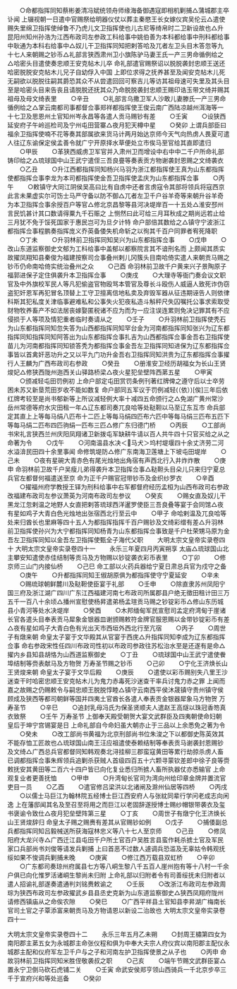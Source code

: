 <!-- { "loadSidebar": true } -->
　　○命都指挥同知蔡彬姜清冯斌统领舟师缘海备御遇寇即相机剿捕△蒲城郡主卒讣闻  上辍视朝一日遣中官赐祭给明器仪仗以葬主秦愍王长女嫁仪宾吴伦云△遣使赐失里绵卫指挥使绰鲁不乃虎儿文卫指挥使也儿古尼等绮帛时二卫新设故也△升昆阳州知州孙浩为江西布政司左参政工科给事中姚伯善为本科都给事中刑科都给事中耿通为本科右给事中△奴儿干卫指挥同知把剌答哈及兀者左卫头目木答忽等九十七人来朝赐之钞币△礼部言狭西肃州卫小旗陈驴马妻王氏一产三男命循例给之△哈密头目遣使奏忠顺王安克帖木儿卒  命礼部遣官赐祭诏以脱脱袭封忠顺王送还哈密脱脱安克帖木儿兄子自幼俘入中国  上即位求得之抚养甚至及闻安克帖木儿死无嗣欲以脱脱往嗣其爵恐其众不从尝遣回回可察吉儿等访其祖母速可失里及其头目至是哈密头目来告丧且请脱脱还抚其众乃命脱脱袭封忠顺王赐印诰玉带文绮并赐其祖母及母文绮表里
　　○辛丑
　　○礼部言乌撒卫军人沙敢儿妻滕氏一产三男命循例给之△掌云南都司事都督佥事郑祥都指挥使王俊云南广西陆凉越州洱海等一十七卫及思恩州土官知州岑永昌等各遣人贡马赐钞有差
　　○壬寅
　　○设狭西延安府子午岭巡检司及宁州屯田营寨△夜月犯天樽中星
　　○癸卯  上谓兵部臣曰福余卫指挥使喃不花等奏其部属欲来货马计两月始达京师今天气向热虏人畏夏可遣人往辽东谕保定侯孟善令就广宁开原择水草便处立市俟马至官给其直即遣归
　　○甲辰
　　○革狭西威虏卫军官并入肃州卫而增设中右中中二千户所命礼部铸印给之△琉球国中山王武宁遣侄三吾良亹等奏表贡方物谢袭封恩赐之文绮袭衣
　　○乙丑
　　○升江西都指挥同知杨兴马羽为浙江都指挥使王真为山东都指挥使都指挥佥事李龙为本司都指挥使金吾卫指挥使孟庆为山东都指挥佥事
　　○丙午
　　○敕镇守大同江阴侯吴高曰比有自虏中还者言虏寇令其部将领兵将寇西京此言未果虚实尔可饬士马严守备以防不御△兀者左卫千户谷羊奇等来朝升谷羊奇为本卫指挥佥事余授百户等官△修北京昌黎等县河决堤岸百一十五处△淮安邳州言民饥甚计其口数请得粟九千石赈之  上恻然曰此可给三月耳秋成之期尚远若止给三月犹不免于馁死国家于惠民岂可为旦夕计特  命户部倍其数给之△镇守宁波浙江都指挥佥事程鹏奏指挥庞义乔英备倭失机命斩之以徇其千百户同罪者宥死降职
　　○丁未
　　○升羽林前卫指挥同知吴兴为山东都指挥佥事
　　○戊申
　　○改山东道监察御史文郁为工科给事中盖郁以都察院言其不谙刑名而  上颇闻其质实故擢凤翔知县秦俊为福建按察司佥事叠州剌儿冈簇头目南哈倚实遣人来朝贡马赐之钞币仍命南哈倚实统治叠州之众
　　○己酉  命羽林前卫故千户黄来兴子景陶原子福郭进保子定住俱袭升本卫指挥佥事
　　○庚戌
　　○大理寺等衙门奏会议文职官及中外旗校军民人等凡犯偷盗官物殴骂本管官及尊长斗殴伤人威逼人致死诈伪窃盗犯奸恩军再犯冒名顶替上工守卫擅离信地私卖及弃毁军器从征违期诬告人则依律科斯其犯私度关津临事避难私和公事失火犯夜私造斗斛秤尺失囚嘱托公事求索取受财物牧养畜产不如法居丧嫁娶匿税诸不应为而为一应注误连累则免决记罪其有不应侵损于人等项及情犯重者临时奏请从之
　　○壬子
　　○升羽林前卫指挥使秃石为山东都指挥同知忽失答为山西都指挥同知罕台金为河南都指挥同知张兴为辽东都指挥同知指挥同知阿答出为山东都指挥佥事扎吉为山西都指挥佥事金吾右卫指挥使苗儿为河南都指挥同知锁答秃为都指挥佥事金吾左卫指挥同知进保为辽东都指挥佥事皆以首禽奸恶功升之又以平九门功升金吾右卫指挥同知洪贵为辽东都指挥佥事擢行人王麟为广西布政司右参政
　　○癸丑
　　○册淮安卫经历胡福女为长山王贤焌妃△修狭西陇州迤西关山驿路桥梁△夜火星犯垒壁阵西苐五星
　　○甲寅
　　○颁减轻屯田罚例初  上命户部定屯田赏罚条例刊著红牌俾之遵守后以士卒劳困未苏又新垦荒田岁收不能如数复  命户部同五军议于罚例减轻(（依）)[俟]三年后依红牌考较至是尚书郁新等上所议减轻例大率十减四五命颁行之△免湖广黄州常沙岳州常德等府水灾田租一年△辽东都司奏兀良哈等处鞑靼以马至辽东互市  命兵部定其直上上等每马绢八匹布十二匹上等每马绢四匹布六匹中等每马绢三匹布五匹下等每马绢二匹布四匹驹绢一匹布三匹△修广东归德门桥
　　○丙辰
　　○工部尚书宋礼言狭西兰州庆阳凤翔诸卫新拨屯军缺耕牛请以百人共牛四十只官买给之从之  命著为令
　　○戊午
　　○河南温县水决＜马犬＞坞村堤堰四十余丈济劳二河水溢渰民田四十余里事闻  命修筑堤防△修广东南海卫莲塘上下坡屯田堤岸
　　○己未
　　○夜有星碗大青赤色有尾光烛地出角宿有声西北行入井炸炸散
　　○庚申  命羽林前卫故千户吴瘦儿弟得袭升本卫指挥佥事△鞑靼头目朵儿只来归宁夏总兵官左都督何福遣送至京  命为正千户赐官冠带钞币及金织纱罗衣
　　○辛酉
　　○擢福州府学教授王铎为刑科给事中右军都督府经历孟桓为山西布政司右参政改福建布政司左参议萧英为河南布政司左参议
　　○癸亥
　　○赐女直及奴儿干黑龙江忽剌温之地野人女直把剌答琉球西洋暹罗使臣三吾良叠等宴于会同馆△夜有星如鸡子大青白色光烛地出张宿西北行至云中
　　○甲子  命哈剌温及兀良哈等处来归酋长也里麻等四十五人为都指挥指挥千百户赐钞及文绮彩缯有差△升羽林前卫指挥使孙兴为大宁都指挥同知杨青为山东都指挥佥事致是千户杜荣甥马原为金吾左卫指挥同知以金吾左卫指挥使甄全子海代父职
　　大明太宗文皇帝实录卷四十
大明太宗文皇帝实录卷四十一
　　永乐三年夏四月丙寅朔享  太庙△琉球国山北主攀安知遣使赤佳结制等贡马及方物赐以钞锭袭衣彩币表里
　　○丁卯
　　○修京师三山门内接仙桥
　　○己巳  命工部以火药兵器给宁夏日肃总兵官为戍守之备
　　○庚午
　　○升都指挥同知王俶胡原俱为都指挥使守宁夏延安
　　○辛未
　　○赐琉球朝鲜麓川及鞑靼使臣宴于礼部
　　○壬申
　　○除直隶苏州凤阳宁国三府及浙江湖广四川广东江西福建河南七布政司所属郡县户绝无徵田租计田三万五千一百八十余顷△播州宣慰使杨昇遣弟杨孟瑄贡马赐之钞锭彩币△修山东历城县小青河等处水决堤岸
　　○癸酉
　　○木邦缅甸军民宣慰司孟定府湾甸于崖诸长官各遣头目奉表贡马犀象金银器皿谢颁赐敕符金牌官服恩赐以金带钞锭彩币有差△夜有星如鸡子大青白色有光出天市西垣外西北行至亢宿
　　○丙子
　　○周世子有燉来朝  命皇太子宴于文华殿其从官宴于西庑△升指挥同知李成为辽东都指挥佥事  命右参政宋性任四川布政司性初以布政司参政往苏松治水至是还遂有是命△擢内乡县知县胡恪为山西道监察御史
　　○丁丑
　　○琉球国中山王武宁遣使餋埠结制等赍表献马及方物贺  万寿圣节赐之钞币
　　○己卯
　　○宁化王济焕长山王贤焌来朝  命皇太子宴于文华后殿
　　○庚辰
　　○遣使以彩币赐别失八里王沙迷查干时哈密忠顺王安克帖木儿为鬼力赤毒死沙迷查干率兵讨鬼力赤之罪  上闻而嘉之故赐之仍赐敕令与嗣忠顺王脱脱惇睦△镇守云南西平侯沐晟镇守贵州镇守侯顾成及狭西等都司朝鲜等国并四夷土官酋长各遣人奉表贡金银器犀象马方物贺  万寿圣节
　　○辛巳
　　○追封乳母冯氏为保圣贤顺夫人遣赵王高燧以珠冠香笏真衣致祭
　　○壬午  万寿圣节  上御奉天殿受朝贺大宴文武群臣及四夷朝使命妇朝  皇后于坤宁宫锡宴是日  上命礼部自今命妇虽大朝亦止于三品以上余悉免之著为令
　　○癸未
　　○改工部尚书黄福为北京刑部尚书位朱浚之下以都御史陈英效其不能存恤工匠故也△琉球国山南王汪应祖遣使泰赖结制等奉表贡马谢袭封恩赐钞及文绮△广西总兵官都督同知韩观奏北浔挂柳三郡蛮寇黄田等累行劫掠杀虏人畜已调都指挥佥事朱辉领兵追剿杀获贼人首级四百五十六颗寻蒙钦差郎中徐子良等赍敕抚安其黄田等二百六十四户皆已向化复业悉归所掳人畜所执器仗亦悉输官  上命观复业者更善抚恤
　　○甲申
　　○升湾甸长官司为湾向州给印章金牌并置流官吏目一员
　　○乙酉
　　○遣官修吕梁洪以北诸闸及滁州仙居等四桥
　　○丙戌
　　○以儒士马巨江为翰林院五经博士巨江西安府人与张紞同辈行学问老成志向闲逸  上在藩邸闻其名及至召至将用之而巨江以老固辞遂授博士赐纱帽银带袭衣及玺书褒谕令致仕△夜月犯垒壁阵第三星
　　○丁亥
　　○周世子有燉宁化王济焕长山王贤焌辞归  命皇太子赐之赐赉有差其从官赐钞如例
　　○戊子
　　○捕倭副总兵都指挥同知吕毅械送所获海寇林忠义等八十七人至京师
　　○己丑
　　○修凤阳府大龙兴寺△广西迁江县屯田千户所土官百户吴胜言县蛮作耗杀掳土官及军民家口兵部尚书刘俊等请发兵剿捕  上曰首恶不过数人遽调兵恐滥及无辜姑令韩观抚绥如果不悛调兵剿捕未晚
　　○庚寅
　　○修江西万载县双虹桥
　　○辛卯
　　○广东都司奏琼州府属县七方等八峒生黎八千五百人崖州抱有等十八村一千余户俱已向化惟罗活诸峒生黎尚未归附  上命礼部以归附者令有司善绥抚未归附者以遣人招谕礼部遂奏遣通判刘铭赉敕谕之
　　○壬辰
　　○改浙江布政司左参政周琮为狭西布政司左参政擢武乡县县丞史克新为山东道监察御史△狭西凤翔府陇州请修西镇庙从之命俟农隙
　　○癸巳
　　○广西平祥县土官知县李昇湖广梅南长官司土官之子覃添富来朝贡马及方物请恩以新设二治故也
大明太宗文皇帝实录卷四十一


大明太宗文皇帝实录卷四十二
　　永乐三年五月乙未朔
　　○封周王橚第四女为南阳郡主苐五女为永城郡主命张仪程和俱为中奉大夫宗人府仪宾以南阳郡主配仪永城郡主配和仪府军左卫千户与之子和河南左护卫指挥使景之从子也
　　○丙申  命故羽林前卫指挥同知米胜侄敬袭叔之职
　　○己亥
　　○端午节赐文武群臣宴△置永宁卫倒马砍石虎铺二关
　　○壬寅  命武安侯郑亨领山西骑兵一千北京步卒三千于宣府兴和等处巡备
　　○癸卯
